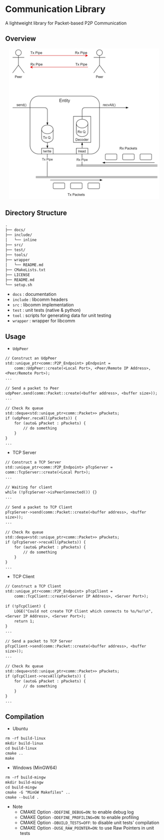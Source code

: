 # Communication Library
A lightweight library for Packet-based P2P Communication

## Overview

<p align="center">
  <img src="./docs/overview.jpg" width="480" />
</p>

## Directory Structure
```
.
├── docs/
├── include/
│   └── inline
├── src/
├── test/
├── tools/
├── wrapper
│   └── README.md
├── CMakeLists.txt
├── LICENSE
├── README.md
└── setup.sh
```

* `docs`    : documentation
* `include` : libcomm headers
* `src`     : libcomm implementation
* `test`    : unit tests (native & python)
* `tool`    : scripts for generating data for unit testing
* `wrapper` : wrapper for libcomm

## Usage
* `UdpPeer`
```
// Construct an UdpPeer
std::unique_ptr<comm::P2P_Endpoint> pEndpoint =
    comm::UdpPeer::create(<Local Port>, <Peer/Remote IP Address>, <Peer/Remote Port>);
...

// Send a packet to Peer
udpPeer.send(comm::Packet::create(<buffer address>, <buffer size>));
...

// Check Rx queue
std::deque<std::unique_ptr<comm::Packet>> pPackets;
if (udpPeer.recvAll(pPackets)) {
    for (auto& pPacket : pPackets) {
        // do something
    }
}
...
```

* TCP Server
```
// Construct a TCP Server
std::unique_ptr<comm::P2P_Endpoint> pTcpServer = comm::TcpServer::create(<Local Port>);
...

// Waiting for client
while (!pTcpServer->isPeerConnected()) {}
...

// Send a packet to TCP Client
pTcpServer->send(comm::Packet::create(<buffer address>, <buffer size>));
...

// Check Rx queue
std::deque<std::unique_ptr<comm::Packet>> pPackets;
if (pTcpServer->recvAll(pPackets)) {
    for (auto& pPacket : pPackets) {
        // do something
    }
}
...
```

* TCP Client
```
// Construct a TCP Client
std::unique_ptr<comm::P2P_Endpoint> pTcpClient =
    comm::TcpClient::create(<Server IP Address>, <Server Port>);

if (!pTcpClient) {
    LOGE("Could not create TCP Client which connects to %s/%u!\n", <Server IP Address>, <Server Port>);
    return 1;
}
...

// Send a packet to TCP Server
pTcpClient->send(comm::Packet::create(<buffer address>, <buffer size>));
...

// Check Rx queue
std::deque<std::unique_ptr<comm::Packet>> pPackets;
if (pTcpClient->recvAll(pPackets)) {
    for (auto& pPacket : pPackets) {
        // do something
    }
}
...
```

## Compilation
* Ubuntu
```
rm -rf build-linux
mkdir build-linux
cd build-linux
cmake ..
make
```

* Windows (MinGW64)
```
rm -rf build-mingw
mkdir build-mingw
cd build-mingw
cmake -G "MinGW Makefiles" ..
cmake --build .
```

* Note
  * CMAKE Option `-DDEFINE_DEBUG=ON`: to enable debug log
  * CMAKE Option `-DDEFINE_PROFILING=ON`: to enable profiling
  * CMAKE Option `-DBUILD_TESTS=OFF`: to disable unit tests' compilation
  * CMAKE Option `-DUSE_RAW_POINTER=ON`: to use Raw Pointers in unit tests
